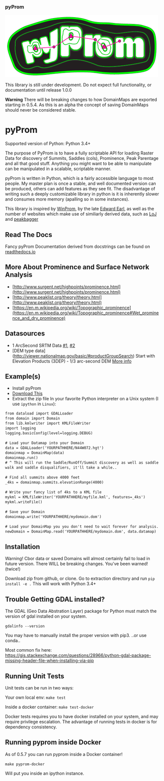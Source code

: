 ### pyProm

![pyProm](https://github.com/marchowes/pyProm/raw/master/images/pyProm-logo-500px.png "pyProm")

This library is still under development. Do not expect full functionality, or documentation until release 1.0.0

**Warning** There will be breaking changes to how DomainMaps are exported starting in 0.5.4. As this is an alpha
the concept of saving DomainMaps should never be considered stable.

pyProm
======

Supported version of Python: Python 3.4+

The purpose of PyProm is to have a fully scriptable API for loading Raster Data for discovery of Summits,
Saddles (cols), Prominence, Peak Parentage and all that good stuff. Anything you might want to be able to
manipulate can be manipulated in a scalable, scriptable manner. 

pyProm is written in Python, which is a fairly accessible language to most people. My master plan is once 
a stable, and well documented version can be produced, others can add features as they see fit. The
disadvantage of writing such a deeply customizable library in python is it is inherently slower and
consumes more memory (apalling so in some instances).

This library is inspired by [WinProm](https://github.com/edwardearl/winprom), by the late [Edward Earl](http://peakbagger.com/climber/climber.aspx?cid=601), as well as the number of websites
which make use of similiarly derived data, such as [LoJ](listsofjohn.com) and [peakbagger](peakbagger.com)

Read The Docs
--------------
Fancy pyProm Documentation derived from docstrings can be found on [readthedocs.io](http://pyprom.readthedocs.io)


More About Prominence and Surface Network Analysis
--------------------------------------------------

* [http://www.surgent.net/highpoints/prominence.html](http://www.surgent.net/highpoints/prominence.html)
* [http://www.peaklist.org/theory/theory.html](http://www.peaklist.org/theory/theory.html)
* [https://en.m.wikipedia.org/wiki/Topographic_prominence](https://en.m.wikipedia.org/wiki/Topographic_prominence#Wet_prominence_and_dry_prominence)

Datasources
-----------
* 1 ArcSecond SRTM Data [#1](https://dds.cr.usgs.gov/srtm/version1/United_States_1arcsec/1arcsec/), [#2](https://dds.cr.usgs.gov/srtm/version2_1/SRTM1/)
* [DEM type data] (http://viewer.nationalmap.gov/basic/#productGroupSearch) Start with Elevation Products (3DEP) - 1/3 arc-second DEM [More info](http://www.digitalpreservation.gov/formats/fdd/fdd000281.shtml)

Example(s)
----------
* Install pyProm
* [Download This](https://dds.cr.usgs.gov/srtm/version2_1/SRTM1/Region_06/N44W072.hgt.zip)
* Extract the zip file
In your favorite Python interpreter on a Unix system (I use `ipython` in `Linux`):

```
from dataload import GDALLoader
from domain import Domain
from lib.kmlwriter import KMLFileWriter
import logging
logging.basicConfig(level=logging.DEBUG)

# Load your Datamap into your Domain
data = GDALLoader('YOURPATHHERE/N44W072.hgt')
domainmap = DomainMap(data)
domainmap.run()
# ^ This will run the Saddle/RunOff/Summit discovery as well as saddle walk and saddle disqualifiers, it'll take a while..

# Find all summits above 4000 feet
_4ks = domainmap.summits.elevationRange(4000)

# Write your fancy list of 4ks to a KML file
mykml = KMLfileWriter('YOURPATHHERE/myfile.kml', features=_4ks')
mykml.writeFile()

# Save your Domain
domainmap.write('YOURPATHHERE/mydomain.dom')

# Load your DomainMap you you don't need to wait forever for analysis.
newDomain = DomainMap.read('YOURPATHHERE/mydomain.dom', data.datamap)
```

Installation
------------
Warning! Cbor data or saved Domains will almost certainly fail to load in future version. There WILL be breaking changes. You've been warned! (twice!)


Download zip from github, or clone.
Go to extraction directory and run `pip install -e .`
This will work with Python 3.4+

Trouble Getting GDAL installed?
-------------------------------
The GDAL (Geo Data Abstration Layer) package for Python must match the version of gdal installed on your system.

`gdalinfo --version`

You may have to manually install the proper version with pip3.
..or use conda..

Most common fix here:
https://gis.stackexchange.com/questions/28966/python-gdal-package-missing-header-file-when-installing-via-pip

Running Unit Tests
------------------
Unit tests can be run in two ways:

Your own local env:
`make test`

Inside a docker container:
`make test-docker`

Docker tests requires you to have docker installed on your system, and may require privilege escalation.
The advantage of running tests in docker is for dependency consistency.

Running pyprom inside Docker
----------------------------
As of 0.5.7 you can run pyprom inside a Docker container!

`make pyprom-docker`

Will put you inside an ipython instance.


